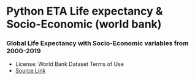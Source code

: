 # Python ETA Life expectancy & Socio-Economic (world bank) 
 
### Global Life Expectancy with Socio-Economic variables from 2000-2019
- License: World Bank Dataset Terms of Use
- [Source Link](https://www.kaggle.com/datasets/mjshri23/life-expectancy-and-socio-economic-world-bank)
